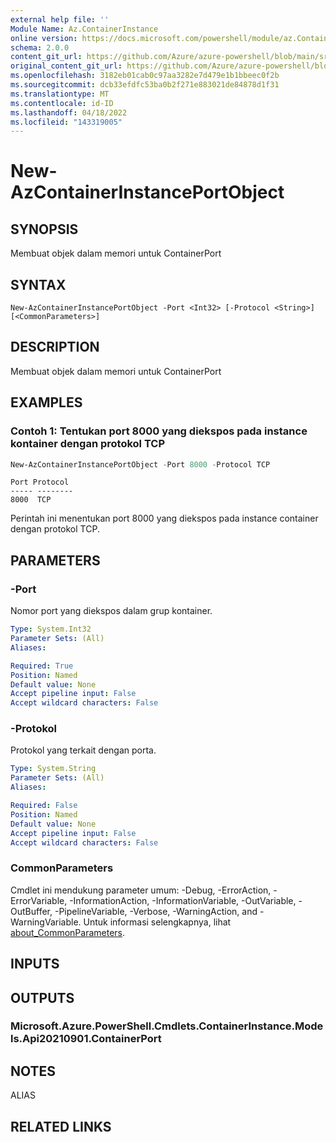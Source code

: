 ```yaml
---
external help file: ''
Module Name: Az.ContainerInstance
online version: https://docs.microsoft.com/powershell/module/az.ContainerInstance/new-AzContainerInstancePortObject
schema: 2.0.0
content_git_url: https://github.com/Azure/azure-powershell/blob/main/src/ContainerInstance/help/New-AzContainerInstancePortObject.md
original_content_git_url: https://github.com/Azure/azure-powershell/blob/main/src/ContainerInstance/help/New-AzContainerInstancePortObject.md
ms.openlocfilehash: 3182eb01cab0c97aa3282e7d479e1b1bbeec0f2b
ms.sourcegitcommit: dcb33efdfc53ba0b2f271e883021de84878d1f31
ms.translationtype: MT
ms.contentlocale: id-ID
ms.lasthandoff: 04/18/2022
ms.locfileid: "143319005"
---
```

# New-AzContainerInstancePortObject

## SYNOPSIS
Membuat objek dalam memori untuk ContainerPort

## SYNTAX

```
New-AzContainerInstancePortObject -Port <Int32> [-Protocol <String>] [<CommonParameters>]
```

## DESCRIPTION
Membuat objek dalam memori untuk ContainerPort

## EXAMPLES

### Contoh 1: Tentukan port 8000 yang diekspos pada instance kontainer dengan protokol TCP
```powershell
New-AzContainerInstancePortObject -Port 8000 -Protocol TCP
```

```output
Port Protocol
----- --------
8000  TCP
```

Perintah ini menentukan port 8000 yang diekspos pada instance container dengan protokol TCP.

## PARAMETERS

### -Port
Nomor port yang diekspos dalam grup kontainer.

```yaml
Type: System.Int32
Parameter Sets: (All)
Aliases:

Required: True
Position: Named
Default value: None
Accept pipeline input: False
Accept wildcard characters: False
```

### -Protokol
Protokol yang terkait dengan porta.

```yaml
Type: System.String
Parameter Sets: (All)
Aliases:

Required: False
Position: Named
Default value: None
Accept pipeline input: False
Accept wildcard characters: False
```

### CommonParameters
Cmdlet ini mendukung parameter umum: -Debug, -ErrorAction, -ErrorVariable, -InformationAction, -InformationVariable, -OutVariable, -OutBuffer, -PipelineVariable, -Verbose, -WarningAction, and -WarningVariable. Untuk informasi selengkapnya, lihat [about_CommonParameters](http://go.microsoft.com/fwlink/?LinkID=113216).

## INPUTS

## OUTPUTS

### Microsoft.Azure.PowerShell.Cmdlets.ContainerInstance.Models.Api20210901.ContainerPort

## NOTES

ALIAS

## RELATED LINKS

